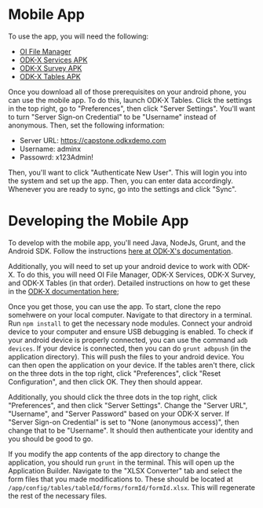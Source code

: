 # Mobile App
To use the app, you will need the following:
- [OI File Manager](https://github.com/openintents/filemanager/releases)
- [ODK-X Services APK](https://github.com/odk-x/services/releases/tag/2.1.8)
- [ODK-X Survey APK](https://github.com/odk-x/survey/releases/tag/2.1.8)
- [ODK-X Tables APK](https://github.com/odk-x/tables/releases/tag/2.1.8)

Once you download all of those prerequisites on your android phone, you can use the mobile app. To do this, launch ODK-X Tables. Click the settings in the top right, go to "Preferences", then click "Server Settings". You'll want to turn "Server Sign-on Credential" to be "Username" instead of anonymous. Then, set the following information:
- Server URL: https://capstone.odkxdemo.com
- Username: adminx
- Passowrd: x123Admin!

Then, you'll want to click "Authenticate New User". This will login you into the system and set up the app. Then, you can enter data accordingly. Whenever you are ready to sync, go into the settings and click "Sync".

# Developing the Mobile App
To develop with the mobile app, you'll need Java, NodeJs, Grunt, and the Android SDK. Follow the instructions [here at ODK-X's documentation](https://docs.odk-x.org/app-designer-prereqs/).

Additionally, you will need to set up your android device to work with ODK-X. To do this, you will need OI File Manager, ODK-X Services, ODK-X Survey, and ODK-X Tables (in that order). Detailed instructions on how to get these in the [ODK-X documentation here](https://docs.odk-x.org/basics-install/);

Once you get those, you can use the app. To start, clone the repo somehwere on your local computer. Navigate to that directory in a terminal. Run `npm install` to get the necessary node modules. Connect your android device to your computer and ensure USB debugging is enabled. To check if your android device is properly connected, you can use the command `adb devices`. If your device is connected, then you can do `grunt adbpush` (in the application directory). This will push the files to your android device. You can then open the application on your device. If the tables aren't there, click on the three dots in the top right, click "Preferences", click "Reset Configuration", and then click OK. They then should appear.

Additionally, you should click the three dots in the top right, click "Preferences", and then click "Server Settings". Change the "Server URL", "Username", and "Server Password" based on your ODK-X server. If "Server Sign-on Credential" is set to "None (anonymous access)", then change that to be "Username". It should then authenticate your identity and you should be good to go.

If you modify the app contents of the app directory to change the application, you should run `grunt` in the terminal. This will open up the Application Builder. Navigate to the "XLSX Converter" tab and select the form files that you made modifications to. These should be located at `/app/config/tables/tableId/forms/formId/formId.xlsx`. This will regenerate the rest of the necessary files.

